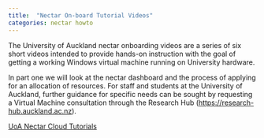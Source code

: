 ```yaml
---
title:  "Nectar On-board Tutorial Videos"
categories: nectar howto
---
```


The University of Auckland nectar onboarding videos are a series of six short videos intended to provide hands-on instruction with the goal of getting a working Windows virtual machine running on University hardware.

In part one we will look at the nectar dashboard and the process of applying for an allocation of resources. For staff and students at the University of Auckland, further guidance for specific needs can be sought by requesting a Virtual Machine consultation through the Research Hub (https://research-hub.auckland.ac.nz).

[UoA Nectar Cloud Tutorials](https://www.youtube.com/watch?v=bNVaT4Tmcn4&list=PLX_hFZ1GC5ccGs0HANW0puF2JiC3aysO8)

